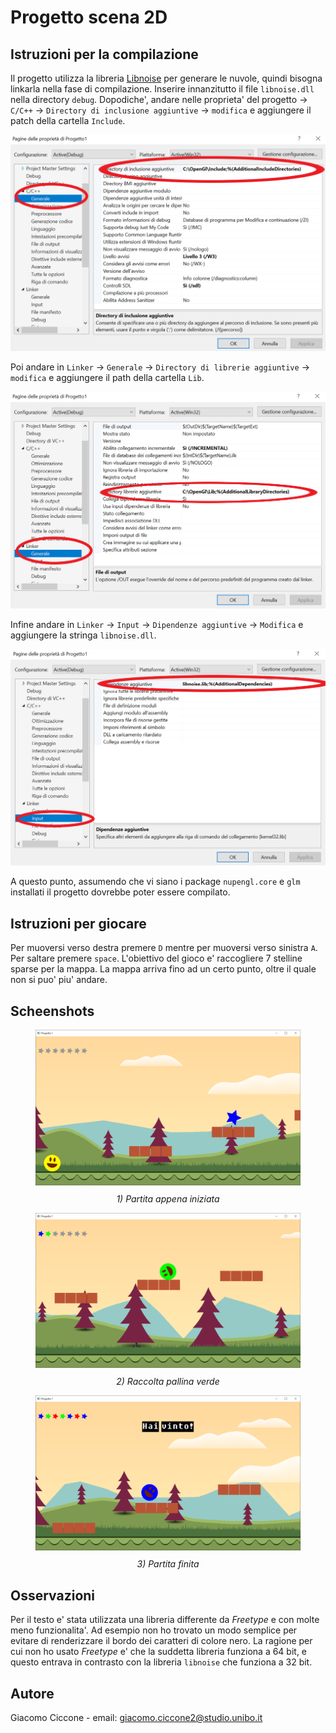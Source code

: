 # Progetto scena 2D

## Istruzioni per la compilazione

Il progetto utilizza la libreria [Libnoise](http://libnoise.sourceforge.net/tutorials/tutorial1.html) per generare le nuvole, quindi bisogna linkarla nella fase di compilazione. Inserire innanzitutto il file `libnoise.dll` nella directory `debug`. Dopodiche', andare nelle proprieta' del progetto -> `C/C++` -> `Directory di inclusione aggiuntive` -> `modifica` e aggiungere il patch della cartella `Include`.

<img src=".\Images\image-20211113114800504.png" alt="image-20211113114800504" style="zoom:50%;" />

 Poi andare in `Linker` -> `Generale` -> `Directory di librerie aggiuntive` -> `modifica` e aggiungere il path della cartella `Lib`.

<img src=".\Images\image-20211113114610481.png" alt="image-20211113114610481" style="zoom: 50%;" />

Infine andare in `Linker` -> `Input` -> `Dipendenze aggiuntive` -> `Modifica` e aggiungere la stringa `libnoise.dll`.

<img src=".\Images\image-20211113114841385.png" alt="image-20211113114841385" style="zoom:50%;" />

A questo punto, assumendo che vi siano i package `nupengl.core` e `glm` installati il progetto dovrebbe poter essere compilato.

## Istruzioni per giocare

Per muoversi verso destra premere `D` mentre per muoversi verso sinistra `A`. Per saltare premere `space`. L'obiettivo del gioco e' raccogliere 7 stelline sparse per la mappa. La mappa arriva fino ad un certo punto, oltre il quale non si puo' piu' andare.

## Scheenshots

<figure>
<img src=".\Images\image-20211113115059058.png" alt="image-20211113115059058" style="zoom:50%;" />
<caption><span style="display: flex; width:100%; justify-content: center; margin-top:10px; margin-bottom: 10px;"><i>1) Partita appena iniziata</i></span></caption>
</figure>

<figure>
<img src=".\Images\image-20211113115147088.png" alt="image-20211113115147088" style="zoom:50%;" />
<caption><span style="display: flex; justify-content: center; margin-top:10px; margin-bottom: 10px;"><i>2) Raccolta pallina verde</i></span></caption>
</figure>
<figure>
<img src=".\Images\image-20211113115743535.png" alt="image-20211113115743535" style="zoom:50%;" />
<caption><span style="display: flex; justify-content: center; margin-top:10px; margin-bottom: 10px;"><i>3) Partita finita</i></span></caption>
</figure>


## Osservazioni

Per il testo e' stata utilizzata una libreria differente da *Freetype* e con molte meno funzionalita'. Ad esempio non ho trovato un modo semplice per evitare di renderizzare il bordo dei caratteri di colore nero. La ragione per cui non ho usato *Freetype* e' che la suddetta libreria funziona a 64 bit, e questo entrava in contrasto con la libreria `libnoise` che funziona a 32 bit.

## Autore

Giacomo Ciccone - email: giacomo.ciccone2@studio.unibo.it

